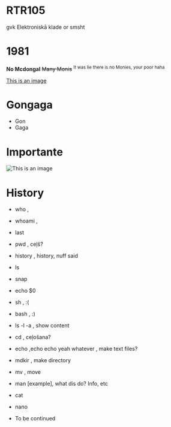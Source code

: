 # RTR105
gvk Elektroniskā klade or smsht

# 1981

**No Mcdongal**
~~Many Monis~~ <sup>It was lie there is no Monies, your poor haha</sup>

[This is an image](https://medias.pylones.com/37363-large_default/toaster-with-european-plug-toast-in-2.jpg)

# Gongaga
 - Gon
- Gaga

# Importante 

![This is an image](https://static.wikia.nocookie.net/thesims4memehouse/images/6/66/VargFREN.png/revision/latest?cb=20200103002308)


# History

- who , 
- whoami , 
- last
- pwd , ceļš?
- history , history, nuff said
- ls
- snap
- echo $0
- sh , :(
- bash , :)
- ls -l -a , show content
- cd , ceļošana?
- echo ,echo echo yeah whatever , make text files?
- mdkir , make directory 
- mv , move
- man [example], what dis do? Info, etc 
- cat
- nano

- To be continued 
